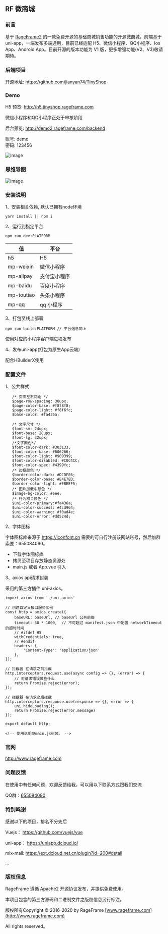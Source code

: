 ## RF 微商城

### 前言

基于 [RageFrame2](https://github.com/jianyan74/rageframe2) 的一款免费开源的基础商城销售功能的开源微商城，前端基于 uni-app，一端发布多端通用，目前已经适配 H5、微信小程序、QQ小程序、Ios App、Android App。目前开源的版本功能为 V1 版，更多增强功能(V2、V3)敬请期待。

### 后端项目

开源地址: https://github.com/jianyan74/TinyShop

### Demo

H5 预览: http://h5.tinyshop.rageframe.com  

微信小程序和QQ小程序正处于审核阶段

后台预览: http://demo2.rageframe.com/backend

账号: demo   
密码: 123456 

![image](docs/images/h5-qrcode.png) 

### 思维导图

![image](docs/images/tinyshop.png)

### 安装说明

1、安装相关依赖, 默认已拥有node环境

```
yarn install || npm i
```

2、运行到指定平台

```
npm run dev:PLATFORM
```

值 | 平台
---|---
h5 | H5
mp-weixin | 微信小程序
mp-alipay | 支付宝小程序
mp-baidu | 百度小程序
mp-toutiao | 头条小程序
mp-qq | qq 小程序


3、打包至线上部署

```
npm run build:PLATFORM // 平台信息同上
```

使用对应的小程序客户端进项发布

4、发布uni-app(打包为原生App云端)

配合HBuilderX使用

### 配置文件

1、公共样式

```
   /* 页面左右间距 */
   $page-row-spacing: 30upx;
   $page-color-base: #f8f8f8;
   $page-color-light: #f8f6fc;
   $base-color: #fa436a;

   /* 文字尺寸 */
   $font-sm: 24upx;
   $font-base: 28upx;
   $font-lg: 32upx;
   /*文字颜色*/
   $font-color-dark: #303133;
   $font-color-base: #606266;
   $font-color-light: #909399;
   $font-color-disabled: #C0C4CC;
   $font-color-spec: #4399fc;
   /* 边框颜色 */
   $border-color-dark: #DCDFE6;
   $border-color-base: #E4E7ED;
   $border-color-light: #EBEEF5;
   /* 图片加载中颜色 */
   $image-bg-color: #eee;
   /* 行为相关颜色 */
   $uni-color-primary:#fa436a;
   $uni-color-success: #4cd964;
   $uni-color-warning: #f0ad4e;
   $uni-color-error: #dd524d;

```

2、字体图标

字体图标库来源于 https://iconfont.cn 需要的可自行注册该网站账号，然后加群索要：655084090。

- 下载字体图标库
- 拷贝至项目存放静态资源处
- main.js 或者 App.vue 引入

3、axios api请求封装

采用的第三方插件 uni-axios。


```
import axios from './uni-axios'

// 创建自定义接口服务实例
const http = axios.create({
    baseURL: baseUrl, // baseUrl 公共前缀
    timeout: 60 * 1000,  // 不可超过 manifest.json 中配置 networkTimeout的超时时间
    // #ifdef H5
    withCredentials: true,
    // #endif
    headers: {
        'Content-Type': 'application/json'
    },
});

// 拦截器 在请求之前拦截
http.interceptors.request.use(async config => {}, (error) => {
    // 对请求错误做些什么
    return Promise.reject(error);
});

// 拦截器 在请求之后拦截
http.interceptors.response.use(response => {}, error => {
    uni.hideLoading();
    return Promise.reject(error.message)
});

export default http;

<!-- 使用说明见main.js封装。 -->

```

### 官网

http://www.rageframe.com

### 问题反馈

在使用中有任何问题，欢迎反馈给我，可以用以下联系方式跟我们交流

QQ群：[655084090](https://jq.qq.com/?_wv=1027&k=4BeVA2r)

### 特别鸣谢

感谢以下的项目，排名不分先后

Vuejs： https://github.com/vuejs/vue

uni-app： https://uniapp.dcloud.io/

mix-mall: https://ext.dcloud.net.cn/plugin?id=200#detail

...

### 版权信息

RageFrame 遵循 Apache2 开源协议发布，并提供免费使用。

本项目包含的第三方源码和二进制文件之版权信息另行标注。

版权所有Copyright © 2016-2020 by RageFrame [www.rageframe.com](http://www.rageframe.com)

All rights reserved。
